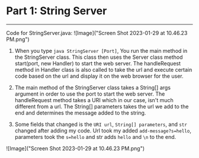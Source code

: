 # Part 1: String Server
---
Code for StringServer.java:
![Image]("Screen Shot 2023-01-29 at 10.46.23 PM.png")

1. When you type `java StringServer [Port]`, You run the main method in the StringServer class. This class then uses the Server class method start(port, new Handler) to start the web server. The handleRequest method in Handler class is also called to take the url and execute certain code based on the url and display it on the web browser for the user.

2. The main method of the StringServer class takes a String[] args argument in order to use the port to start the web server. The handleRequest method takes a URI which in our case, isn't much different from a url. The String[] parameters takes the url we add to the end and determines the message added to the string.

3. Some fields that changed is the `URI url`, `String[] parameters`, and `str` changed after adding my code. Url took my added `add-message?s=hello`, parameters took the `s=hello` and str adds `hello` and `\n` to the end.

![Image]("Screen Shot 2023-01-29 at 10.46.23 PM.png")

